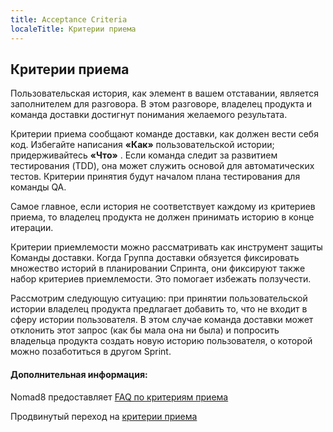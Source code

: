 ```yaml
---
title: Acceptance Criteria
localeTitle: Критерии приема
---
```

## Критерии приема

Пользовательская история, как элемент в вашем отставании, является заполнителем для разговора. В этом разговоре, владелец продукта и команда доставки достигнут понимания желаемого результата.

Критерии приема сообщают команде доставки, как должен вести себя код. Избегайте написания **«Как»** пользовательской истории; придерживайтесь **«Что»** . Если команда следит за развитием тестирования (TDD), она может служить основой для автоматических тестов. Критерии принятия будут началом плана тестирования для команды QA.

Самое главное, если история не соответствует каждому из критериев приема, то владелец продукта не должен принимать историю в конце итерации.

Критерии приемлемости можно рассматривать как инструмент защиты Команды доставки. Когда Группа доставки обязуется фиксировать множество историй в планировании Спринта, они фиксируют также набор критериев приемлемости. Это помогает избежать ползучести.

Рассмотрим следующую ситуацию: при принятии пользовательской истории владелец продукта предлагает добавить то, что не входит в сферу истории пользователя. В этом случае команда доставки может отклонить этот запрос (как бы мала она ни была) и попросить владельца продукта создать новую историю пользователя, о которой можно позаботиться в другом Sprint.

#### Дополнительная информация:

Nomad8 предоставляет [FAQ по критериям приема](https://nomad8.com/acceptance_criteria/)

Продвинутый переход на [критерии приема](https://www.leadingagile.com/2014/09/acceptance-criteria/)